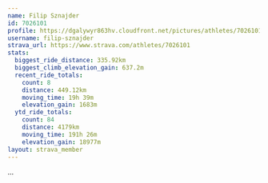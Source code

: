```yaml
---
name: Filip Sznajder
id: 7026101
profile: https://dgalywyr863hv.cloudfront.net/pictures/athletes/7026101/2123836/18/large.jpg
username: filip-sznajder
strava_url: https://www.strava.com/athletes/7026101
stats:
  biggest_ride_distance: 335.92km
  biggest_climb_elevation_gain: 637.2m
  recent_ride_totals:
    count: 8
    distance: 449.12km
    moving_time: 19h 39m
    elevation_gain: 1683m
  ytd_ride_totals:
    count: 84
    distance: 4179km
    moving_time: 191h 26m
    elevation_gain: 18977m
layout: strava_member
--- 
```

...
